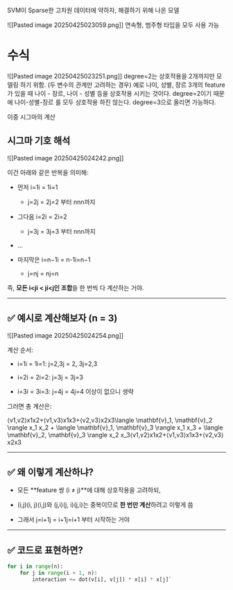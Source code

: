 SVM이 Sparse한 고차원 데이터에 약하자, 해결하기 위해 나온 모델

![[Pasted image 20250425023059.png]]
연속형, 범주형 타입을 모두 사용 가능

# 수식
![[Pasted image 20250425023251.png]]
degree=2는 상호작용을 2개까지만 모델링 하기 위함. (두 변수의 관계만 고려하는 경우)
예로 나이, 성별, 장르 3개의 feature가 있을 때 나이 - 장르, 나이 - 성별 등을 상호작용 시키는 것이다.
degree=2이기 때문에 나이-성별-장르 를 모두 상호작용 하진 않는다.
degree=3으로 올리면 가능하다.

이중 시그마의 계산
## 시그마 기호 해석

![[Pasted image 20250425024242.png]]

이건 아래와 같은 반복을 의미해:

- 먼저 i=1i = 1i=1
    
    - j=2j = 2j=2 부터 nnn까지
        
- 그다음 i=2i = 2i=2
    
    - j=3j = 3j=3 부터 nnn까지
        
- ...
    
- 마지막은 i=n−1i = n-1i=n−1
    
    - j=nj = nj=n
        

즉, **모든 i<ji < ji<j인 조합**을 한 번씩 다 계산하는 거야.

---

## ✅ 예시로 계산해보자 (n = 3)
![[Pasted image 20250425024254.png]]

계산 순서:

- i=1i = 1i=1: j=2,3j = 2, 3j=2,3
    
- i=2i = 2i=2: j=3j = 3j=3
    
- i=3i = 3i=3: j=4j = 4j=4 이상이 없으니 생략
    

그러면 총 계산은:

⟨v1,v2⟩x1x2+⟨v1,v3⟩x1x3+⟨v2,v3⟩x2x3\langle \mathbf{v}_1, \mathbf{v}_2 \rangle x_1 x_2 + \langle \mathbf{v}_1, \mathbf{v}_3 \rangle x_1 x_3 + \langle \mathbf{v}_2, \mathbf{v}_3 \rangle x_2 x_3⟨v1​,v2​⟩x1​x2​+⟨v1​,v3​⟩x1​x3​+⟨v2​,v3​⟩x2​x3​

---

## ✅ 왜 이렇게 계산하냐?

- 모든 **feature 쌍 (i ≠ j)**에 대해 상호작용을 고려하되,
    
- (i,j)(i, j)(i,j)와 (j,i)(j, i)(j,i)는 중복이므로 **한 번만 계산**하려고 이렇게 씀
    
- 그래서 j=i+1j = i+1j=i+1 부터 시작하는 거야
    

---

## ✅ 코드로 표현하면?

```python
for i in range(n):
	for j in range(i + 1, n):
		interaction += dot(v[i], v[j]) * x[i] * x[j]`
```


